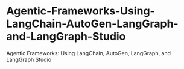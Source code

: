 # Agentic-Frameworks-Using-LangChain-AutoGen-LangGraph-and-LangGraph-Studio
Agentic Frameworks: Using LangChain, AutoGen, LangGraph, and LangGraph Studio
